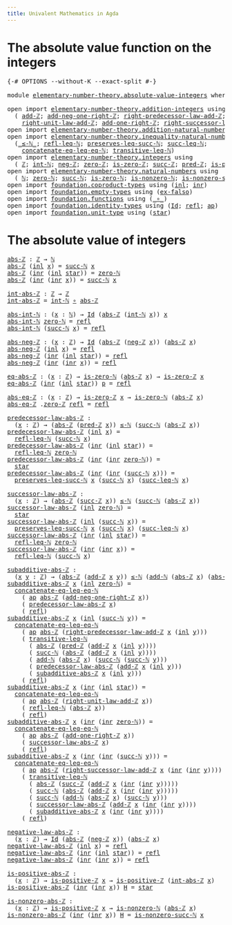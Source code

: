 ```yaml
---
title: Univalent Mathematics in Agda
---
```


# The absolute value function on the integers

<pre class="Agda"><a id="102" class="Symbol">{-#</a> <a id="106" class="Keyword">OPTIONS</a> <a id="114" class="Pragma">--without-K</a> <a id="126" class="Pragma">--exact-split</a> <a id="140" class="Symbol">#-}</a>

<a id="145" class="Keyword">module</a> <a id="152" href="elementary-number-theory.absolute-value-integers.html" class="Module">elementary-number-theory.absolute-value-integers</a> <a id="201" class="Keyword">where</a>

<a id="208" class="Keyword">open</a> <a id="213" class="Keyword">import</a> <a id="220" href="elementary-number-theory.addition-integers.html" class="Module">elementary-number-theory.addition-integers</a> <a id="263" class="Keyword">using</a>
  <a id="271" class="Symbol">(</a> <a id="273" href="elementary-number-theory.addition-integers.html#1489" class="Function">add-ℤ</a><a id="278" class="Symbol">;</a> <a id="280" href="elementary-number-theory.addition-integers.html#11344" class="Function">add-neg-one-right-ℤ</a><a id="299" class="Symbol">;</a> <a id="301" href="elementary-number-theory.addition-integers.html#2920" class="Function">right-predecessor-law-add-ℤ</a><a id="328" class="Symbol">;</a>
    <a id="334" href="elementary-number-theory.addition-integers.html#2042" class="Function">right-unit-law-add-ℤ</a><a id="354" class="Symbol">;</a> <a id="356" href="elementary-number-theory.addition-integers.html#11141" class="Function">add-one-right-ℤ</a><a id="371" class="Symbol">;</a> <a id="373" href="elementary-number-theory.addition-integers.html#4028" class="Function">right-successor-law-add-ℤ</a><a id="398" class="Symbol">)</a>
<a id="400" class="Keyword">open</a> <a id="405" class="Keyword">import</a> <a id="412" href="elementary-number-theory.addition-natural-numbers.html" class="Module">elementary-number-theory.addition-natural-numbers</a> <a id="462" class="Keyword">using</a> <a id="468" class="Symbol">(</a><a id="469" href="elementary-number-theory.addition-natural-numbers.html#988" class="Function">add-ℕ</a><a id="474" class="Symbol">)</a>
<a id="476" class="Keyword">open</a> <a id="481" class="Keyword">import</a> <a id="488" href="elementary-number-theory.inequality-natural-numbers.html" class="Module">elementary-number-theory.inequality-natural-numbers</a> <a id="540" class="Keyword">using</a>
  <a id="548" class="Symbol">(</a><a id="549" href="elementary-number-theory.inequality-natural-numbers.html#1551" class="Function Operator">_≤-ℕ_</a><a id="554" class="Symbol">;</a> <a id="556" href="elementary-number-theory.inequality-natural-numbers.html#3131" class="Function">refl-leq-ℕ</a><a id="566" class="Symbol">;</a> <a id="568" href="elementary-number-theory.inequality-natural-numbers.html#3494" class="Function">preserves-leq-succ-ℕ</a><a id="588" class="Symbol">;</a> <a id="590" href="elementary-number-theory.inequality-natural-numbers.html#2031" class="Function">succ-leq-ℕ</a><a id="600" class="Symbol">;</a>
    <a id="606" href="elementary-number-theory.inequality-natural-numbers.html#2134" class="Function">concatenate-eq-leq-eq-ℕ</a><a id="629" class="Symbol">;</a> <a id="631" href="elementary-number-theory.inequality-natural-numbers.html#3300" class="Function">transitive-leq-ℕ</a><a id="647" class="Symbol">)</a>
<a id="649" class="Keyword">open</a> <a id="654" class="Keyword">import</a> <a id="661" href="elementary-number-theory.integers.html" class="Module">elementary-number-theory.integers</a> <a id="695" class="Keyword">using</a>
  <a id="703" class="Symbol">(</a> <a id="705" href="elementary-number-theory.integers.html#1789" class="Function">ℤ</a><a id="706" class="Symbol">;</a> <a id="708" href="elementary-number-theory.integers.html#2414" class="Function">int-ℕ</a><a id="713" class="Symbol">;</a> <a id="715" href="elementary-number-theory.integers.html#3749" class="Function">neg-ℤ</a><a id="720" class="Symbol">;</a> <a id="722" href="elementary-number-theory.integers.html#2041" class="Function">zero-ℤ</a><a id="728" class="Symbol">;</a> <a id="730" href="elementary-number-theory.integers.html#2077" class="Function">is-zero-ℤ</a><a id="739" class="Symbol">;</a> <a id="741" href="elementary-number-theory.integers.html#3380" class="Function">succ-ℤ</a><a id="747" class="Symbol">;</a> <a id="749" href="elementary-number-theory.integers.html#3533" class="Function">pred-ℤ</a><a id="755" class="Symbol">;</a> <a id="757" href="elementary-number-theory.integers.html#7266" class="Function">is-positive-ℤ</a><a id="770" class="Symbol">)</a>
<a id="772" class="Keyword">open</a> <a id="777" class="Keyword">import</a> <a id="784" href="elementary-number-theory.natural-numbers.html" class="Module">elementary-number-theory.natural-numbers</a> <a id="825" class="Keyword">using</a>
  <a id="833" class="Symbol">(</a> <a id="835" href="elementary-number-theory.natural-numbers.html#1444" class="Datatype">ℕ</a><a id="836" class="Symbol">;</a> <a id="838" href="elementary-number-theory.natural-numbers.html#1465" class="InductiveConstructor">zero-ℕ</a><a id="844" class="Symbol">;</a> <a id="846" href="elementary-number-theory.natural-numbers.html#1478" class="InductiveConstructor">succ-ℕ</a><a id="852" class="Symbol">;</a> <a id="854" href="elementary-number-theory.natural-numbers.html#1742" class="Function">is-zero-ℕ</a><a id="863" class="Symbol">;</a> <a id="865" href="elementary-number-theory.natural-numbers.html#1926" class="Function">is-nonzero-ℕ</a><a id="877" class="Symbol">;</a> <a id="879" href="elementary-number-theory.natural-numbers.html#3025" class="Function">is-nonzero-succ-ℕ</a><a id="896" class="Symbol">)</a>
<a id="898" class="Keyword">open</a> <a id="903" class="Keyword">import</a> <a id="910" href="foundation.coproduct-types.html" class="Module">foundation.coproduct-types</a> <a id="937" class="Keyword">using</a> <a id="943" class="Symbol">(</a><a id="944" href="foundation.coproduct-types.html#1239" class="InductiveConstructor">inl</a><a id="947" class="Symbol">;</a> <a id="949" href="foundation.coproduct-types.html#1262" class="InductiveConstructor">inr</a><a id="952" class="Symbol">)</a>
<a id="954" class="Keyword">open</a> <a id="959" class="Keyword">import</a> <a id="966" href="foundation.empty-types.html" class="Module">foundation.empty-types</a> <a id="989" class="Keyword">using</a> <a id="995" class="Symbol">(</a><a id="996" href="foundation-core.empty-types.html#1147" class="Function">ex-falso</a><a id="1004" class="Symbol">)</a>
<a id="1006" class="Keyword">open</a> <a id="1011" class="Keyword">import</a> <a id="1018" href="foundation.functions.html" class="Module">foundation.functions</a> <a id="1039" class="Keyword">using</a> <a id="1045" class="Symbol">(</a><a id="1046" href="foundation-core.functions.html#407" class="Function Operator">_∘_</a><a id="1049" class="Symbol">)</a>
<a id="1051" class="Keyword">open</a> <a id="1056" class="Keyword">import</a> <a id="1063" href="foundation.identity-types.html" class="Module">foundation.identity-types</a> <a id="1089" class="Keyword">using</a> <a id="1095" class="Symbol">(</a><a id="1096" href="foundation-core.identity-types.html#641" class="Datatype">Id</a><a id="1098" class="Symbol">;</a> <a id="1100" href="foundation-core.identity-types.html#694" class="InductiveConstructor">refl</a><a id="1104" class="Symbol">;</a> <a id="1106" href="foundation-core.identity-types.html#2853" class="Function">ap</a><a id="1108" class="Symbol">)</a>
<a id="1110" class="Keyword">open</a> <a id="1115" class="Keyword">import</a> <a id="1122" href="foundation.unit-type.html" class="Module">foundation.unit-type</a> <a id="1143" class="Keyword">using</a> <a id="1149" class="Symbol">(</a><a id="1150" href="foundation.unit-type.html#999" class="InductiveConstructor">star</a><a id="1154" class="Symbol">)</a>
</pre>
# The absolute value of integers

<pre class="Agda"><a id="abs-ℤ"></a><a id="1199" href="elementary-number-theory.absolute-value-integers.html#1199" class="Function">abs-ℤ</a> <a id="1205" class="Symbol">:</a> <a id="1207" href="elementary-number-theory.integers.html#1789" class="Function">ℤ</a> <a id="1209" class="Symbol">→</a> <a id="1211" href="elementary-number-theory.natural-numbers.html#1444" class="Datatype">ℕ</a>
<a id="1213" href="elementary-number-theory.absolute-value-integers.html#1199" class="Function">abs-ℤ</a> <a id="1219" class="Symbol">(</a><a id="1220" href="foundation.coproduct-types.html#1239" class="InductiveConstructor">inl</a> <a id="1224" href="elementary-number-theory.absolute-value-integers.html#1224" class="Bound">x</a><a id="1225" class="Symbol">)</a> <a id="1227" class="Symbol">=</a> <a id="1229" href="elementary-number-theory.natural-numbers.html#1478" class="InductiveConstructor">succ-ℕ</a> <a id="1236" href="elementary-number-theory.absolute-value-integers.html#1224" class="Bound">x</a>
<a id="1238" href="elementary-number-theory.absolute-value-integers.html#1199" class="Function">abs-ℤ</a> <a id="1244" class="Symbol">(</a><a id="1245" href="foundation.coproduct-types.html#1262" class="InductiveConstructor">inr</a> <a id="1249" class="Symbol">(</a><a id="1250" href="foundation.coproduct-types.html#1239" class="InductiveConstructor">inl</a> <a id="1254" href="foundation.unit-type.html#999" class="InductiveConstructor">star</a><a id="1258" class="Symbol">))</a> <a id="1261" class="Symbol">=</a> <a id="1263" href="elementary-number-theory.natural-numbers.html#1465" class="InductiveConstructor">zero-ℕ</a>
<a id="1270" href="elementary-number-theory.absolute-value-integers.html#1199" class="Function">abs-ℤ</a> <a id="1276" class="Symbol">(</a><a id="1277" href="foundation.coproduct-types.html#1262" class="InductiveConstructor">inr</a> <a id="1281" class="Symbol">(</a><a id="1282" href="foundation.coproduct-types.html#1262" class="InductiveConstructor">inr</a> <a id="1286" href="elementary-number-theory.absolute-value-integers.html#1286" class="Bound">x</a><a id="1287" class="Symbol">))</a> <a id="1290" class="Symbol">=</a> <a id="1292" href="elementary-number-theory.natural-numbers.html#1478" class="InductiveConstructor">succ-ℕ</a> <a id="1299" href="elementary-number-theory.absolute-value-integers.html#1286" class="Bound">x</a>

<a id="int-abs-ℤ"></a><a id="1302" href="elementary-number-theory.absolute-value-integers.html#1302" class="Function">int-abs-ℤ</a> <a id="1312" class="Symbol">:</a> <a id="1314" href="elementary-number-theory.integers.html#1789" class="Function">ℤ</a> <a id="1316" class="Symbol">→</a> <a id="1318" href="elementary-number-theory.integers.html#1789" class="Function">ℤ</a>
<a id="1320" href="elementary-number-theory.absolute-value-integers.html#1302" class="Function">int-abs-ℤ</a> <a id="1330" class="Symbol">=</a> <a id="1332" href="elementary-number-theory.integers.html#2414" class="Function">int-ℕ</a> <a id="1338" href="foundation-core.functions.html#407" class="Function Operator">∘</a> <a id="1340" href="elementary-number-theory.absolute-value-integers.html#1199" class="Function">abs-ℤ</a>

<a id="abs-int-ℕ"></a><a id="1347" href="elementary-number-theory.absolute-value-integers.html#1347" class="Function">abs-int-ℕ</a> <a id="1357" class="Symbol">:</a> <a id="1359" class="Symbol">(</a><a id="1360" href="elementary-number-theory.absolute-value-integers.html#1360" class="Bound">x</a> <a id="1362" class="Symbol">:</a> <a id="1364" href="elementary-number-theory.natural-numbers.html#1444" class="Datatype">ℕ</a><a id="1365" class="Symbol">)</a> <a id="1367" class="Symbol">→</a> <a id="1369" href="foundation-core.identity-types.html#641" class="Datatype">Id</a> <a id="1372" class="Symbol">(</a><a id="1373" href="elementary-number-theory.absolute-value-integers.html#1199" class="Function">abs-ℤ</a> <a id="1379" class="Symbol">(</a><a id="1380" href="elementary-number-theory.integers.html#2414" class="Function">int-ℕ</a> <a id="1386" href="elementary-number-theory.absolute-value-integers.html#1360" class="Bound">x</a><a id="1387" class="Symbol">))</a> <a id="1390" href="elementary-number-theory.absolute-value-integers.html#1360" class="Bound">x</a>
<a id="1392" href="elementary-number-theory.absolute-value-integers.html#1347" class="Function">abs-int-ℕ</a> <a id="1402" href="elementary-number-theory.natural-numbers.html#1465" class="InductiveConstructor">zero-ℕ</a> <a id="1409" class="Symbol">=</a> <a id="1411" href="foundation-core.identity-types.html#694" class="InductiveConstructor">refl</a>
<a id="1416" href="elementary-number-theory.absolute-value-integers.html#1347" class="Function">abs-int-ℕ</a> <a id="1426" class="Symbol">(</a><a id="1427" href="elementary-number-theory.natural-numbers.html#1478" class="InductiveConstructor">succ-ℕ</a> <a id="1434" href="elementary-number-theory.absolute-value-integers.html#1434" class="Bound">x</a><a id="1435" class="Symbol">)</a> <a id="1437" class="Symbol">=</a> <a id="1439" href="foundation-core.identity-types.html#694" class="InductiveConstructor">refl</a>

<a id="abs-neg-ℤ"></a><a id="1445" href="elementary-number-theory.absolute-value-integers.html#1445" class="Function">abs-neg-ℤ</a> <a id="1455" class="Symbol">:</a> <a id="1457" class="Symbol">(</a><a id="1458" href="elementary-number-theory.absolute-value-integers.html#1458" class="Bound">x</a> <a id="1460" class="Symbol">:</a> <a id="1462" href="elementary-number-theory.integers.html#1789" class="Function">ℤ</a><a id="1463" class="Symbol">)</a> <a id="1465" class="Symbol">→</a> <a id="1467" href="foundation-core.identity-types.html#641" class="Datatype">Id</a> <a id="1470" class="Symbol">(</a><a id="1471" href="elementary-number-theory.absolute-value-integers.html#1199" class="Function">abs-ℤ</a> <a id="1477" class="Symbol">(</a><a id="1478" href="elementary-number-theory.integers.html#3749" class="Function">neg-ℤ</a> <a id="1484" href="elementary-number-theory.absolute-value-integers.html#1458" class="Bound">x</a><a id="1485" class="Symbol">))</a> <a id="1488" class="Symbol">(</a><a id="1489" href="elementary-number-theory.absolute-value-integers.html#1199" class="Function">abs-ℤ</a> <a id="1495" href="elementary-number-theory.absolute-value-integers.html#1458" class="Bound">x</a><a id="1496" class="Symbol">)</a>
<a id="1498" href="elementary-number-theory.absolute-value-integers.html#1445" class="Function">abs-neg-ℤ</a> <a id="1508" class="Symbol">(</a><a id="1509" href="foundation.coproduct-types.html#1239" class="InductiveConstructor">inl</a> <a id="1513" href="elementary-number-theory.absolute-value-integers.html#1513" class="Bound">x</a><a id="1514" class="Symbol">)</a> <a id="1516" class="Symbol">=</a> <a id="1518" href="foundation-core.identity-types.html#694" class="InductiveConstructor">refl</a>
<a id="1523" href="elementary-number-theory.absolute-value-integers.html#1445" class="Function">abs-neg-ℤ</a> <a id="1533" class="Symbol">(</a><a id="1534" href="foundation.coproduct-types.html#1262" class="InductiveConstructor">inr</a> <a id="1538" class="Symbol">(</a><a id="1539" href="foundation.coproduct-types.html#1239" class="InductiveConstructor">inl</a> <a id="1543" href="foundation.unit-type.html#999" class="InductiveConstructor">star</a><a id="1547" class="Symbol">))</a> <a id="1550" class="Symbol">=</a> <a id="1552" href="foundation-core.identity-types.html#694" class="InductiveConstructor">refl</a>
<a id="1557" href="elementary-number-theory.absolute-value-integers.html#1445" class="Function">abs-neg-ℤ</a> <a id="1567" class="Symbol">(</a><a id="1568" href="foundation.coproduct-types.html#1262" class="InductiveConstructor">inr</a> <a id="1572" class="Symbol">(</a><a id="1573" href="foundation.coproduct-types.html#1262" class="InductiveConstructor">inr</a> <a id="1577" href="elementary-number-theory.absolute-value-integers.html#1577" class="Bound">x</a><a id="1578" class="Symbol">))</a> <a id="1581" class="Symbol">=</a> <a id="1583" href="foundation-core.identity-types.html#694" class="InductiveConstructor">refl</a>

<a id="eq-abs-ℤ"></a><a id="1589" href="elementary-number-theory.absolute-value-integers.html#1589" class="Function">eq-abs-ℤ</a> <a id="1598" class="Symbol">:</a> <a id="1600" class="Symbol">(</a><a id="1601" href="elementary-number-theory.absolute-value-integers.html#1601" class="Bound">x</a> <a id="1603" class="Symbol">:</a> <a id="1605" href="elementary-number-theory.integers.html#1789" class="Function">ℤ</a><a id="1606" class="Symbol">)</a> <a id="1608" class="Symbol">→</a> <a id="1610" href="elementary-number-theory.natural-numbers.html#1742" class="Function">is-zero-ℕ</a> <a id="1620" class="Symbol">(</a><a id="1621" href="elementary-number-theory.absolute-value-integers.html#1199" class="Function">abs-ℤ</a> <a id="1627" href="elementary-number-theory.absolute-value-integers.html#1601" class="Bound">x</a><a id="1628" class="Symbol">)</a> <a id="1630" class="Symbol">→</a> <a id="1632" href="elementary-number-theory.integers.html#2077" class="Function">is-zero-ℤ</a> <a id="1642" href="elementary-number-theory.absolute-value-integers.html#1601" class="Bound">x</a>
<a id="1644" href="elementary-number-theory.absolute-value-integers.html#1589" class="Function">eq-abs-ℤ</a> <a id="1653" class="Symbol">(</a><a id="1654" href="foundation.coproduct-types.html#1262" class="InductiveConstructor">inr</a> <a id="1658" class="Symbol">(</a><a id="1659" href="foundation.coproduct-types.html#1239" class="InductiveConstructor">inl</a> <a id="1663" href="foundation.unit-type.html#999" class="InductiveConstructor">star</a><a id="1667" class="Symbol">))</a> <a id="1670" href="elementary-number-theory.absolute-value-integers.html#1670" class="Bound">p</a> <a id="1672" class="Symbol">=</a> <a id="1674" href="foundation-core.identity-types.html#694" class="InductiveConstructor">refl</a>

<a id="abs-eq-ℤ"></a><a id="1680" href="elementary-number-theory.absolute-value-integers.html#1680" class="Function">abs-eq-ℤ</a> <a id="1689" class="Symbol">:</a> <a id="1691" class="Symbol">(</a><a id="1692" href="elementary-number-theory.absolute-value-integers.html#1692" class="Bound">x</a> <a id="1694" class="Symbol">:</a> <a id="1696" href="elementary-number-theory.integers.html#1789" class="Function">ℤ</a><a id="1697" class="Symbol">)</a> <a id="1699" class="Symbol">→</a> <a id="1701" href="elementary-number-theory.integers.html#2077" class="Function">is-zero-ℤ</a> <a id="1711" href="elementary-number-theory.absolute-value-integers.html#1692" class="Bound">x</a> <a id="1713" class="Symbol">→</a> <a id="1715" href="elementary-number-theory.natural-numbers.html#1742" class="Function">is-zero-ℕ</a> <a id="1725" class="Symbol">(</a><a id="1726" href="elementary-number-theory.absolute-value-integers.html#1199" class="Function">abs-ℤ</a> <a id="1732" href="elementary-number-theory.absolute-value-integers.html#1692" class="Bound">x</a><a id="1733" class="Symbol">)</a>
<a id="1735" href="elementary-number-theory.absolute-value-integers.html#1680" class="Function">abs-eq-ℤ</a> <a id="1744" class="DottedPattern Symbol">.</a><a id="1745" href="elementary-number-theory.integers.html#2041" class="DottedPattern Function">zero-ℤ</a> <a id="1752" href="foundation-core.identity-types.html#694" class="InductiveConstructor">refl</a> <a id="1757" class="Symbol">=</a> <a id="1759" href="foundation-core.identity-types.html#694" class="InductiveConstructor">refl</a>

<a id="predecessor-law-abs-ℤ"></a><a id="1765" href="elementary-number-theory.absolute-value-integers.html#1765" class="Function">predecessor-law-abs-ℤ</a> <a id="1787" class="Symbol">:</a>
  <a id="1791" class="Symbol">(</a><a id="1792" href="elementary-number-theory.absolute-value-integers.html#1792" class="Bound">x</a> <a id="1794" class="Symbol">:</a> <a id="1796" href="elementary-number-theory.integers.html#1789" class="Function">ℤ</a><a id="1797" class="Symbol">)</a> <a id="1799" class="Symbol">→</a> <a id="1801" class="Symbol">(</a><a id="1802" href="elementary-number-theory.absolute-value-integers.html#1199" class="Function">abs-ℤ</a> <a id="1808" class="Symbol">(</a><a id="1809" href="elementary-number-theory.integers.html#3533" class="Function">pred-ℤ</a> <a id="1816" href="elementary-number-theory.absolute-value-integers.html#1792" class="Bound">x</a><a id="1817" class="Symbol">))</a> <a id="1820" href="elementary-number-theory.inequality-natural-numbers.html#1551" class="Function Operator">≤-ℕ</a> <a id="1824" class="Symbol">(</a><a id="1825" href="elementary-number-theory.natural-numbers.html#1478" class="InductiveConstructor">succ-ℕ</a> <a id="1832" class="Symbol">(</a><a id="1833" href="elementary-number-theory.absolute-value-integers.html#1199" class="Function">abs-ℤ</a> <a id="1839" href="elementary-number-theory.absolute-value-integers.html#1792" class="Bound">x</a><a id="1840" class="Symbol">))</a>
<a id="1843" href="elementary-number-theory.absolute-value-integers.html#1765" class="Function">predecessor-law-abs-ℤ</a> <a id="1865" class="Symbol">(</a><a id="1866" href="foundation.coproduct-types.html#1239" class="InductiveConstructor">inl</a> <a id="1870" href="elementary-number-theory.absolute-value-integers.html#1870" class="Bound">x</a><a id="1871" class="Symbol">)</a> <a id="1873" class="Symbol">=</a>
  <a id="1877" href="elementary-number-theory.inequality-natural-numbers.html#3131" class="Function">refl-leq-ℕ</a> <a id="1888" class="Symbol">(</a><a id="1889" href="elementary-number-theory.natural-numbers.html#1478" class="InductiveConstructor">succ-ℕ</a> <a id="1896" href="elementary-number-theory.absolute-value-integers.html#1870" class="Bound">x</a><a id="1897" class="Symbol">)</a>
<a id="1899" href="elementary-number-theory.absolute-value-integers.html#1765" class="Function">predecessor-law-abs-ℤ</a> <a id="1921" class="Symbol">(</a><a id="1922" href="foundation.coproduct-types.html#1262" class="InductiveConstructor">inr</a> <a id="1926" class="Symbol">(</a><a id="1927" href="foundation.coproduct-types.html#1239" class="InductiveConstructor">inl</a> <a id="1931" href="foundation.unit-type.html#999" class="InductiveConstructor">star</a><a id="1935" class="Symbol">))</a> <a id="1938" class="Symbol">=</a>
  <a id="1942" href="elementary-number-theory.inequality-natural-numbers.html#3131" class="Function">refl-leq-ℕ</a> <a id="1953" href="elementary-number-theory.natural-numbers.html#1465" class="InductiveConstructor">zero-ℕ</a>
<a id="1960" href="elementary-number-theory.absolute-value-integers.html#1765" class="Function">predecessor-law-abs-ℤ</a> <a id="1982" class="Symbol">(</a><a id="1983" href="foundation.coproduct-types.html#1262" class="InductiveConstructor">inr</a> <a id="1987" class="Symbol">(</a><a id="1988" href="foundation.coproduct-types.html#1262" class="InductiveConstructor">inr</a> <a id="1992" href="elementary-number-theory.natural-numbers.html#1465" class="InductiveConstructor">zero-ℕ</a><a id="1998" class="Symbol">))</a> <a id="2001" class="Symbol">=</a>
  <a id="2005" href="foundation.unit-type.html#999" class="InductiveConstructor">star</a>
<a id="2010" href="elementary-number-theory.absolute-value-integers.html#1765" class="Function">predecessor-law-abs-ℤ</a> <a id="2032" class="Symbol">(</a><a id="2033" href="foundation.coproduct-types.html#1262" class="InductiveConstructor">inr</a> <a id="2037" class="Symbol">(</a><a id="2038" href="foundation.coproduct-types.html#1262" class="InductiveConstructor">inr</a> <a id="2042" class="Symbol">(</a><a id="2043" href="elementary-number-theory.natural-numbers.html#1478" class="InductiveConstructor">succ-ℕ</a> <a id="2050" href="elementary-number-theory.absolute-value-integers.html#2050" class="Bound">x</a><a id="2051" class="Symbol">)))</a> <a id="2055" class="Symbol">=</a>
  <a id="2059" href="elementary-number-theory.inequality-natural-numbers.html#3494" class="Function">preserves-leq-succ-ℕ</a> <a id="2080" href="elementary-number-theory.absolute-value-integers.html#2050" class="Bound">x</a> <a id="2082" class="Symbol">(</a><a id="2083" href="elementary-number-theory.natural-numbers.html#1478" class="InductiveConstructor">succ-ℕ</a> <a id="2090" href="elementary-number-theory.absolute-value-integers.html#2050" class="Bound">x</a><a id="2091" class="Symbol">)</a> <a id="2093" class="Symbol">(</a><a id="2094" href="elementary-number-theory.inequality-natural-numbers.html#2031" class="Function">succ-leq-ℕ</a> <a id="2105" href="elementary-number-theory.absolute-value-integers.html#2050" class="Bound">x</a><a id="2106" class="Symbol">)</a>

<a id="successor-law-abs-ℤ"></a><a id="2109" href="elementary-number-theory.absolute-value-integers.html#2109" class="Function">successor-law-abs-ℤ</a> <a id="2129" class="Symbol">:</a>
  <a id="2133" class="Symbol">(</a><a id="2134" href="elementary-number-theory.absolute-value-integers.html#2134" class="Bound">x</a> <a id="2136" class="Symbol">:</a> <a id="2138" href="elementary-number-theory.integers.html#1789" class="Function">ℤ</a><a id="2139" class="Symbol">)</a> <a id="2141" class="Symbol">→</a> <a id="2143" class="Symbol">(</a><a id="2144" href="elementary-number-theory.absolute-value-integers.html#1199" class="Function">abs-ℤ</a> <a id="2150" class="Symbol">(</a><a id="2151" href="elementary-number-theory.integers.html#3380" class="Function">succ-ℤ</a> <a id="2158" href="elementary-number-theory.absolute-value-integers.html#2134" class="Bound">x</a><a id="2159" class="Symbol">))</a> <a id="2162" href="elementary-number-theory.inequality-natural-numbers.html#1551" class="Function Operator">≤-ℕ</a> <a id="2166" class="Symbol">(</a><a id="2167" href="elementary-number-theory.natural-numbers.html#1478" class="InductiveConstructor">succ-ℕ</a> <a id="2174" class="Symbol">(</a><a id="2175" href="elementary-number-theory.absolute-value-integers.html#1199" class="Function">abs-ℤ</a> <a id="2181" href="elementary-number-theory.absolute-value-integers.html#2134" class="Bound">x</a><a id="2182" class="Symbol">))</a>
<a id="2185" href="elementary-number-theory.absolute-value-integers.html#2109" class="Function">successor-law-abs-ℤ</a> <a id="2205" class="Symbol">(</a><a id="2206" href="foundation.coproduct-types.html#1239" class="InductiveConstructor">inl</a> <a id="2210" href="elementary-number-theory.natural-numbers.html#1465" class="InductiveConstructor">zero-ℕ</a><a id="2216" class="Symbol">)</a> <a id="2218" class="Symbol">=</a>
  <a id="2222" href="foundation.unit-type.html#999" class="InductiveConstructor">star</a>
<a id="2227" href="elementary-number-theory.absolute-value-integers.html#2109" class="Function">successor-law-abs-ℤ</a> <a id="2247" class="Symbol">(</a><a id="2248" href="foundation.coproduct-types.html#1239" class="InductiveConstructor">inl</a> <a id="2252" class="Symbol">(</a><a id="2253" href="elementary-number-theory.natural-numbers.html#1478" class="InductiveConstructor">succ-ℕ</a> <a id="2260" href="elementary-number-theory.absolute-value-integers.html#2260" class="Bound">x</a><a id="2261" class="Symbol">))</a> <a id="2264" class="Symbol">=</a>
  <a id="2268" href="elementary-number-theory.inequality-natural-numbers.html#3494" class="Function">preserves-leq-succ-ℕ</a> <a id="2289" href="elementary-number-theory.absolute-value-integers.html#2260" class="Bound">x</a> <a id="2291" class="Symbol">(</a><a id="2292" href="elementary-number-theory.natural-numbers.html#1478" class="InductiveConstructor">succ-ℕ</a> <a id="2299" href="elementary-number-theory.absolute-value-integers.html#2260" class="Bound">x</a><a id="2300" class="Symbol">)</a> <a id="2302" class="Symbol">(</a><a id="2303" href="elementary-number-theory.inequality-natural-numbers.html#2031" class="Function">succ-leq-ℕ</a> <a id="2314" href="elementary-number-theory.absolute-value-integers.html#2260" class="Bound">x</a><a id="2315" class="Symbol">)</a>
<a id="2317" href="elementary-number-theory.absolute-value-integers.html#2109" class="Function">successor-law-abs-ℤ</a> <a id="2337" class="Symbol">(</a><a id="2338" href="foundation.coproduct-types.html#1262" class="InductiveConstructor">inr</a> <a id="2342" class="Symbol">(</a><a id="2343" href="foundation.coproduct-types.html#1239" class="InductiveConstructor">inl</a> <a id="2347" href="foundation.unit-type.html#999" class="InductiveConstructor">star</a><a id="2351" class="Symbol">))</a> <a id="2354" class="Symbol">=</a>
  <a id="2358" href="elementary-number-theory.inequality-natural-numbers.html#3131" class="Function">refl-leq-ℕ</a> <a id="2369" href="elementary-number-theory.natural-numbers.html#1465" class="InductiveConstructor">zero-ℕ</a>
<a id="2376" href="elementary-number-theory.absolute-value-integers.html#2109" class="Function">successor-law-abs-ℤ</a> <a id="2396" class="Symbol">(</a><a id="2397" href="foundation.coproduct-types.html#1262" class="InductiveConstructor">inr</a> <a id="2401" class="Symbol">(</a><a id="2402" href="foundation.coproduct-types.html#1262" class="InductiveConstructor">inr</a> <a id="2406" href="elementary-number-theory.absolute-value-integers.html#2406" class="Bound">x</a><a id="2407" class="Symbol">))</a> <a id="2410" class="Symbol">=</a>
  <a id="2414" href="elementary-number-theory.inequality-natural-numbers.html#3131" class="Function">refl-leq-ℕ</a> <a id="2425" class="Symbol">(</a><a id="2426" href="elementary-number-theory.natural-numbers.html#1478" class="InductiveConstructor">succ-ℕ</a> <a id="2433" href="elementary-number-theory.absolute-value-integers.html#2406" class="Bound">x</a><a id="2434" class="Symbol">)</a>

<a id="subadditive-abs-ℤ"></a><a id="2437" href="elementary-number-theory.absolute-value-integers.html#2437" class="Function">subadditive-abs-ℤ</a> <a id="2455" class="Symbol">:</a>
  <a id="2459" class="Symbol">(</a><a id="2460" href="elementary-number-theory.absolute-value-integers.html#2460" class="Bound">x</a> <a id="2462" href="elementary-number-theory.absolute-value-integers.html#2462" class="Bound">y</a> <a id="2464" class="Symbol">:</a> <a id="2466" href="elementary-number-theory.integers.html#1789" class="Function">ℤ</a><a id="2467" class="Symbol">)</a> <a id="2469" class="Symbol">→</a> <a id="2471" class="Symbol">(</a><a id="2472" href="elementary-number-theory.absolute-value-integers.html#1199" class="Function">abs-ℤ</a> <a id="2478" class="Symbol">(</a><a id="2479" href="elementary-number-theory.addition-integers.html#1489" class="Function">add-ℤ</a> <a id="2485" href="elementary-number-theory.absolute-value-integers.html#2460" class="Bound">x</a> <a id="2487" href="elementary-number-theory.absolute-value-integers.html#2462" class="Bound">y</a><a id="2488" class="Symbol">))</a> <a id="2491" href="elementary-number-theory.inequality-natural-numbers.html#1551" class="Function Operator">≤-ℕ</a> <a id="2495" class="Symbol">(</a><a id="2496" href="elementary-number-theory.addition-natural-numbers.html#988" class="Function">add-ℕ</a> <a id="2502" class="Symbol">(</a><a id="2503" href="elementary-number-theory.absolute-value-integers.html#1199" class="Function">abs-ℤ</a> <a id="2509" href="elementary-number-theory.absolute-value-integers.html#2460" class="Bound">x</a><a id="2510" class="Symbol">)</a> <a id="2512" class="Symbol">(</a><a id="2513" href="elementary-number-theory.absolute-value-integers.html#1199" class="Function">abs-ℤ</a> <a id="2519" href="elementary-number-theory.absolute-value-integers.html#2462" class="Bound">y</a><a id="2520" class="Symbol">))</a>
<a id="2523" href="elementary-number-theory.absolute-value-integers.html#2437" class="Function">subadditive-abs-ℤ</a> <a id="2541" href="elementary-number-theory.absolute-value-integers.html#2541" class="Bound">x</a> <a id="2543" class="Symbol">(</a><a id="2544" href="foundation.coproduct-types.html#1239" class="InductiveConstructor">inl</a> <a id="2548" href="elementary-number-theory.natural-numbers.html#1465" class="InductiveConstructor">zero-ℕ</a><a id="2554" class="Symbol">)</a> <a id="2556" class="Symbol">=</a>
  <a id="2560" href="elementary-number-theory.inequality-natural-numbers.html#2134" class="Function">concatenate-eq-leq-eq-ℕ</a>
    <a id="2588" class="Symbol">(</a> <a id="2590" href="foundation-core.identity-types.html#2853" class="Function">ap</a> <a id="2593" href="elementary-number-theory.absolute-value-integers.html#1199" class="Function">abs-ℤ</a> <a id="2599" class="Symbol">(</a><a id="2600" href="elementary-number-theory.addition-integers.html#11344" class="Function">add-neg-one-right-ℤ</a> <a id="2620" href="elementary-number-theory.absolute-value-integers.html#2541" class="Bound">x</a><a id="2621" class="Symbol">))</a>
    <a id="2628" class="Symbol">(</a> <a id="2630" href="elementary-number-theory.absolute-value-integers.html#1765" class="Function">predecessor-law-abs-ℤ</a> <a id="2652" href="elementary-number-theory.absolute-value-integers.html#2541" class="Bound">x</a><a id="2653" class="Symbol">)</a>
    <a id="2659" class="Symbol">(</a> <a id="2661" href="foundation-core.identity-types.html#694" class="InductiveConstructor">refl</a><a id="2665" class="Symbol">)</a>
<a id="2667" href="elementary-number-theory.absolute-value-integers.html#2437" class="Function">subadditive-abs-ℤ</a> <a id="2685" href="elementary-number-theory.absolute-value-integers.html#2685" class="Bound">x</a> <a id="2687" class="Symbol">(</a><a id="2688" href="foundation.coproduct-types.html#1239" class="InductiveConstructor">inl</a> <a id="2692" class="Symbol">(</a><a id="2693" href="elementary-number-theory.natural-numbers.html#1478" class="InductiveConstructor">succ-ℕ</a> <a id="2700" href="elementary-number-theory.absolute-value-integers.html#2700" class="Bound">y</a><a id="2701" class="Symbol">))</a> <a id="2704" class="Symbol">=</a>
  <a id="2708" href="elementary-number-theory.inequality-natural-numbers.html#2134" class="Function">concatenate-eq-leq-eq-ℕ</a>
    <a id="2736" class="Symbol">(</a> <a id="2738" href="foundation-core.identity-types.html#2853" class="Function">ap</a> <a id="2741" href="elementary-number-theory.absolute-value-integers.html#1199" class="Function">abs-ℤ</a> <a id="2747" class="Symbol">(</a><a id="2748" href="elementary-number-theory.addition-integers.html#2920" class="Function">right-predecessor-law-add-ℤ</a> <a id="2776" href="elementary-number-theory.absolute-value-integers.html#2685" class="Bound">x</a> <a id="2778" class="Symbol">(</a><a id="2779" href="foundation.coproduct-types.html#1239" class="InductiveConstructor">inl</a> <a id="2783" href="elementary-number-theory.absolute-value-integers.html#2700" class="Bound">y</a><a id="2784" class="Symbol">)))</a>
    <a id="2792" class="Symbol">(</a> <a id="2794" href="elementary-number-theory.inequality-natural-numbers.html#3300" class="Function">transitive-leq-ℕ</a>
      <a id="2817" class="Symbol">(</a> <a id="2819" href="elementary-number-theory.absolute-value-integers.html#1199" class="Function">abs-ℤ</a> <a id="2825" class="Symbol">(</a><a id="2826" href="elementary-number-theory.integers.html#3533" class="Function">pred-ℤ</a> <a id="2833" class="Symbol">(</a><a id="2834" href="elementary-number-theory.addition-integers.html#1489" class="Function">add-ℤ</a> <a id="2840" href="elementary-number-theory.absolute-value-integers.html#2685" class="Bound">x</a> <a id="2842" class="Symbol">(</a><a id="2843" href="foundation.coproduct-types.html#1239" class="InductiveConstructor">inl</a> <a id="2847" href="elementary-number-theory.absolute-value-integers.html#2700" class="Bound">y</a><a id="2848" class="Symbol">))))</a>
      <a id="2859" class="Symbol">(</a> <a id="2861" href="elementary-number-theory.natural-numbers.html#1478" class="InductiveConstructor">succ-ℕ</a> <a id="2868" class="Symbol">(</a><a id="2869" href="elementary-number-theory.absolute-value-integers.html#1199" class="Function">abs-ℤ</a> <a id="2875" class="Symbol">(</a><a id="2876" href="elementary-number-theory.addition-integers.html#1489" class="Function">add-ℤ</a> <a id="2882" href="elementary-number-theory.absolute-value-integers.html#2685" class="Bound">x</a> <a id="2884" class="Symbol">(</a><a id="2885" href="foundation.coproduct-types.html#1239" class="InductiveConstructor">inl</a> <a id="2889" href="elementary-number-theory.absolute-value-integers.html#2700" class="Bound">y</a><a id="2890" class="Symbol">))))</a>
      <a id="2901" class="Symbol">(</a> <a id="2903" href="elementary-number-theory.addition-natural-numbers.html#988" class="Function">add-ℕ</a> <a id="2909" class="Symbol">(</a><a id="2910" href="elementary-number-theory.absolute-value-integers.html#1199" class="Function">abs-ℤ</a> <a id="2916" href="elementary-number-theory.absolute-value-integers.html#2685" class="Bound">x</a><a id="2917" class="Symbol">)</a> <a id="2919" class="Symbol">(</a><a id="2920" href="elementary-number-theory.natural-numbers.html#1478" class="InductiveConstructor">succ-ℕ</a> <a id="2927" class="Symbol">(</a><a id="2928" href="elementary-number-theory.natural-numbers.html#1478" class="InductiveConstructor">succ-ℕ</a> <a id="2935" href="elementary-number-theory.absolute-value-integers.html#2700" class="Bound">y</a><a id="2936" class="Symbol">)))</a>
      <a id="2946" class="Symbol">(</a> <a id="2948" href="elementary-number-theory.absolute-value-integers.html#1765" class="Function">predecessor-law-abs-ℤ</a> <a id="2970" class="Symbol">(</a><a id="2971" href="elementary-number-theory.addition-integers.html#1489" class="Function">add-ℤ</a> <a id="2977" href="elementary-number-theory.absolute-value-integers.html#2685" class="Bound">x</a> <a id="2979" class="Symbol">(</a><a id="2980" href="foundation.coproduct-types.html#1239" class="InductiveConstructor">inl</a> <a id="2984" href="elementary-number-theory.absolute-value-integers.html#2700" class="Bound">y</a><a id="2985" class="Symbol">)))</a>
      <a id="2995" class="Symbol">(</a> <a id="2997" href="elementary-number-theory.absolute-value-integers.html#2437" class="Function">subadditive-abs-ℤ</a> <a id="3015" href="elementary-number-theory.absolute-value-integers.html#2685" class="Bound">x</a> <a id="3017" class="Symbol">(</a><a id="3018" href="foundation.coproduct-types.html#1239" class="InductiveConstructor">inl</a> <a id="3022" href="elementary-number-theory.absolute-value-integers.html#2700" class="Bound">y</a><a id="3023" class="Symbol">)))</a>
    <a id="3031" class="Symbol">(</a> <a id="3033" href="foundation-core.identity-types.html#694" class="InductiveConstructor">refl</a><a id="3037" class="Symbol">)</a>
<a id="3039" href="elementary-number-theory.absolute-value-integers.html#2437" class="Function">subadditive-abs-ℤ</a> <a id="3057" href="elementary-number-theory.absolute-value-integers.html#3057" class="Bound">x</a> <a id="3059" class="Symbol">(</a><a id="3060" href="foundation.coproduct-types.html#1262" class="InductiveConstructor">inr</a> <a id="3064" class="Symbol">(</a><a id="3065" href="foundation.coproduct-types.html#1239" class="InductiveConstructor">inl</a> <a id="3069" href="foundation.unit-type.html#999" class="InductiveConstructor">star</a><a id="3073" class="Symbol">))</a> <a id="3076" class="Symbol">=</a>
  <a id="3080" href="elementary-number-theory.inequality-natural-numbers.html#2134" class="Function">concatenate-eq-leq-eq-ℕ</a>
    <a id="3108" class="Symbol">(</a> <a id="3110" href="foundation-core.identity-types.html#2853" class="Function">ap</a> <a id="3113" href="elementary-number-theory.absolute-value-integers.html#1199" class="Function">abs-ℤ</a> <a id="3119" class="Symbol">(</a><a id="3120" href="elementary-number-theory.addition-integers.html#2042" class="Function">right-unit-law-add-ℤ</a> <a id="3141" href="elementary-number-theory.absolute-value-integers.html#3057" class="Bound">x</a><a id="3142" class="Symbol">))</a>
    <a id="3149" class="Symbol">(</a> <a id="3151" href="elementary-number-theory.inequality-natural-numbers.html#3131" class="Function">refl-leq-ℕ</a> <a id="3162" class="Symbol">(</a><a id="3163" href="elementary-number-theory.absolute-value-integers.html#1199" class="Function">abs-ℤ</a> <a id="3169" href="elementary-number-theory.absolute-value-integers.html#3057" class="Bound">x</a><a id="3170" class="Symbol">))</a>
    <a id="3177" class="Symbol">(</a> <a id="3179" href="foundation-core.identity-types.html#694" class="InductiveConstructor">refl</a><a id="3183" class="Symbol">)</a>
<a id="3185" href="elementary-number-theory.absolute-value-integers.html#2437" class="Function">subadditive-abs-ℤ</a> <a id="3203" href="elementary-number-theory.absolute-value-integers.html#3203" class="Bound">x</a> <a id="3205" class="Symbol">(</a><a id="3206" href="foundation.coproduct-types.html#1262" class="InductiveConstructor">inr</a> <a id="3210" class="Symbol">(</a><a id="3211" href="foundation.coproduct-types.html#1262" class="InductiveConstructor">inr</a> <a id="3215" href="elementary-number-theory.natural-numbers.html#1465" class="InductiveConstructor">zero-ℕ</a><a id="3221" class="Symbol">))</a> <a id="3224" class="Symbol">=</a>
  <a id="3228" href="elementary-number-theory.inequality-natural-numbers.html#2134" class="Function">concatenate-eq-leq-eq-ℕ</a>
    <a id="3256" class="Symbol">(</a> <a id="3258" href="foundation-core.identity-types.html#2853" class="Function">ap</a> <a id="3261" href="elementary-number-theory.absolute-value-integers.html#1199" class="Function">abs-ℤ</a> <a id="3267" class="Symbol">(</a><a id="3268" href="elementary-number-theory.addition-integers.html#11141" class="Function">add-one-right-ℤ</a> <a id="3284" href="elementary-number-theory.absolute-value-integers.html#3203" class="Bound">x</a><a id="3285" class="Symbol">))</a>
    <a id="3292" class="Symbol">(</a> <a id="3294" href="elementary-number-theory.absolute-value-integers.html#2109" class="Function">successor-law-abs-ℤ</a> <a id="3314" href="elementary-number-theory.absolute-value-integers.html#3203" class="Bound">x</a><a id="3315" class="Symbol">)</a>
    <a id="3321" class="Symbol">(</a> <a id="3323" href="foundation-core.identity-types.html#694" class="InductiveConstructor">refl</a><a id="3327" class="Symbol">)</a>
<a id="3329" href="elementary-number-theory.absolute-value-integers.html#2437" class="Function">subadditive-abs-ℤ</a> <a id="3347" href="elementary-number-theory.absolute-value-integers.html#3347" class="Bound">x</a> <a id="3349" class="Symbol">(</a><a id="3350" href="foundation.coproduct-types.html#1262" class="InductiveConstructor">inr</a> <a id="3354" class="Symbol">(</a><a id="3355" href="foundation.coproduct-types.html#1262" class="InductiveConstructor">inr</a> <a id="3359" class="Symbol">(</a><a id="3360" href="elementary-number-theory.natural-numbers.html#1478" class="InductiveConstructor">succ-ℕ</a> <a id="3367" href="elementary-number-theory.absolute-value-integers.html#3367" class="Bound">y</a><a id="3368" class="Symbol">)))</a> <a id="3372" class="Symbol">=</a>
  <a id="3376" href="elementary-number-theory.inequality-natural-numbers.html#2134" class="Function">concatenate-eq-leq-eq-ℕ</a>
    <a id="3404" class="Symbol">(</a> <a id="3406" href="foundation-core.identity-types.html#2853" class="Function">ap</a> <a id="3409" href="elementary-number-theory.absolute-value-integers.html#1199" class="Function">abs-ℤ</a> <a id="3415" class="Symbol">(</a><a id="3416" href="elementary-number-theory.addition-integers.html#4028" class="Function">right-successor-law-add-ℤ</a> <a id="3442" href="elementary-number-theory.absolute-value-integers.html#3347" class="Bound">x</a> <a id="3444" class="Symbol">(</a><a id="3445" href="foundation.coproduct-types.html#1262" class="InductiveConstructor">inr</a> <a id="3449" class="Symbol">(</a><a id="3450" href="foundation.coproduct-types.html#1262" class="InductiveConstructor">inr</a> <a id="3454" href="elementary-number-theory.absolute-value-integers.html#3367" class="Bound">y</a><a id="3455" class="Symbol">))))</a>
    <a id="3464" class="Symbol">(</a> <a id="3466" href="elementary-number-theory.inequality-natural-numbers.html#3300" class="Function">transitive-leq-ℕ</a>
      <a id="3489" class="Symbol">(</a> <a id="3491" href="elementary-number-theory.absolute-value-integers.html#1199" class="Function">abs-ℤ</a> <a id="3497" class="Symbol">(</a><a id="3498" href="elementary-number-theory.integers.html#3380" class="Function">succ-ℤ</a> <a id="3505" class="Symbol">(</a><a id="3506" href="elementary-number-theory.addition-integers.html#1489" class="Function">add-ℤ</a> <a id="3512" href="elementary-number-theory.absolute-value-integers.html#3347" class="Bound">x</a> <a id="3514" class="Symbol">(</a><a id="3515" href="foundation.coproduct-types.html#1262" class="InductiveConstructor">inr</a> <a id="3519" class="Symbol">(</a><a id="3520" href="foundation.coproduct-types.html#1262" class="InductiveConstructor">inr</a> <a id="3524" href="elementary-number-theory.absolute-value-integers.html#3367" class="Bound">y</a><a id="3525" class="Symbol">)))))</a>
      <a id="3537" class="Symbol">(</a> <a id="3539" href="elementary-number-theory.natural-numbers.html#1478" class="InductiveConstructor">succ-ℕ</a> <a id="3546" class="Symbol">(</a><a id="3547" href="elementary-number-theory.absolute-value-integers.html#1199" class="Function">abs-ℤ</a> <a id="3553" class="Symbol">(</a><a id="3554" href="elementary-number-theory.addition-integers.html#1489" class="Function">add-ℤ</a> <a id="3560" href="elementary-number-theory.absolute-value-integers.html#3347" class="Bound">x</a> <a id="3562" class="Symbol">(</a><a id="3563" href="foundation.coproduct-types.html#1262" class="InductiveConstructor">inr</a> <a id="3567" class="Symbol">(</a><a id="3568" href="foundation.coproduct-types.html#1262" class="InductiveConstructor">inr</a> <a id="3572" href="elementary-number-theory.absolute-value-integers.html#3367" class="Bound">y</a><a id="3573" class="Symbol">)))))</a>
      <a id="3585" class="Symbol">(</a> <a id="3587" href="elementary-number-theory.natural-numbers.html#1478" class="InductiveConstructor">succ-ℕ</a> <a id="3594" class="Symbol">(</a><a id="3595" href="elementary-number-theory.addition-natural-numbers.html#988" class="Function">add-ℕ</a> <a id="3601" class="Symbol">(</a><a id="3602" href="elementary-number-theory.absolute-value-integers.html#1199" class="Function">abs-ℤ</a> <a id="3608" href="elementary-number-theory.absolute-value-integers.html#3347" class="Bound">x</a><a id="3609" class="Symbol">)</a> <a id="3611" class="Symbol">(</a><a id="3612" href="elementary-number-theory.natural-numbers.html#1478" class="InductiveConstructor">succ-ℕ</a> <a id="3619" href="elementary-number-theory.absolute-value-integers.html#3367" class="Bound">y</a><a id="3620" class="Symbol">)))</a>
      <a id="3630" class="Symbol">(</a> <a id="3632" href="elementary-number-theory.absolute-value-integers.html#2109" class="Function">successor-law-abs-ℤ</a> <a id="3652" class="Symbol">(</a><a id="3653" href="elementary-number-theory.addition-integers.html#1489" class="Function">add-ℤ</a> <a id="3659" href="elementary-number-theory.absolute-value-integers.html#3347" class="Bound">x</a> <a id="3661" class="Symbol">(</a><a id="3662" href="foundation.coproduct-types.html#1262" class="InductiveConstructor">inr</a> <a id="3666" class="Symbol">(</a><a id="3667" href="foundation.coproduct-types.html#1262" class="InductiveConstructor">inr</a> <a id="3671" href="elementary-number-theory.absolute-value-integers.html#3367" class="Bound">y</a><a id="3672" class="Symbol">))))</a>
      <a id="3683" class="Symbol">(</a> <a id="3685" href="elementary-number-theory.absolute-value-integers.html#2437" class="Function">subadditive-abs-ℤ</a> <a id="3703" href="elementary-number-theory.absolute-value-integers.html#3347" class="Bound">x</a> <a id="3705" class="Symbol">(</a><a id="3706" href="foundation.coproduct-types.html#1262" class="InductiveConstructor">inr</a> <a id="3710" class="Symbol">(</a><a id="3711" href="foundation.coproduct-types.html#1262" class="InductiveConstructor">inr</a> <a id="3715" href="elementary-number-theory.absolute-value-integers.html#3367" class="Bound">y</a><a id="3716" class="Symbol">))))</a>
    <a id="3725" class="Symbol">(</a> <a id="3727" href="foundation-core.identity-types.html#694" class="InductiveConstructor">refl</a><a id="3731" class="Symbol">)</a>

<a id="negative-law-abs-ℤ"></a><a id="3734" href="elementary-number-theory.absolute-value-integers.html#3734" class="Function">negative-law-abs-ℤ</a> <a id="3753" class="Symbol">:</a>
  <a id="3757" class="Symbol">(</a><a id="3758" href="elementary-number-theory.absolute-value-integers.html#3758" class="Bound">x</a> <a id="3760" class="Symbol">:</a> <a id="3762" href="elementary-number-theory.integers.html#1789" class="Function">ℤ</a><a id="3763" class="Symbol">)</a> <a id="3765" class="Symbol">→</a> <a id="3767" href="foundation-core.identity-types.html#641" class="Datatype">Id</a> <a id="3770" class="Symbol">(</a><a id="3771" href="elementary-number-theory.absolute-value-integers.html#1199" class="Function">abs-ℤ</a> <a id="3777" class="Symbol">(</a><a id="3778" href="elementary-number-theory.integers.html#3749" class="Function">neg-ℤ</a> <a id="3784" href="elementary-number-theory.absolute-value-integers.html#3758" class="Bound">x</a><a id="3785" class="Symbol">))</a> <a id="3788" class="Symbol">(</a><a id="3789" href="elementary-number-theory.absolute-value-integers.html#1199" class="Function">abs-ℤ</a> <a id="3795" href="elementary-number-theory.absolute-value-integers.html#3758" class="Bound">x</a><a id="3796" class="Symbol">)</a>
<a id="3798" href="elementary-number-theory.absolute-value-integers.html#3734" class="Function">negative-law-abs-ℤ</a> <a id="3817" class="Symbol">(</a><a id="3818" href="foundation.coproduct-types.html#1239" class="InductiveConstructor">inl</a> <a id="3822" href="elementary-number-theory.absolute-value-integers.html#3822" class="Bound">x</a><a id="3823" class="Symbol">)</a> <a id="3825" class="Symbol">=</a> <a id="3827" href="foundation-core.identity-types.html#694" class="InductiveConstructor">refl</a>
<a id="3832" href="elementary-number-theory.absolute-value-integers.html#3734" class="Function">negative-law-abs-ℤ</a> <a id="3851" class="Symbol">(</a><a id="3852" href="foundation.coproduct-types.html#1262" class="InductiveConstructor">inr</a> <a id="3856" class="Symbol">(</a><a id="3857" href="foundation.coproduct-types.html#1239" class="InductiveConstructor">inl</a> <a id="3861" href="foundation.unit-type.html#999" class="InductiveConstructor">star</a><a id="3865" class="Symbol">))</a> <a id="3868" class="Symbol">=</a> <a id="3870" href="foundation-core.identity-types.html#694" class="InductiveConstructor">refl</a>
<a id="3875" href="elementary-number-theory.absolute-value-integers.html#3734" class="Function">negative-law-abs-ℤ</a> <a id="3894" class="Symbol">(</a><a id="3895" href="foundation.coproduct-types.html#1262" class="InductiveConstructor">inr</a> <a id="3899" class="Symbol">(</a><a id="3900" href="foundation.coproduct-types.html#1262" class="InductiveConstructor">inr</a> <a id="3904" href="elementary-number-theory.absolute-value-integers.html#3904" class="Bound">x</a><a id="3905" class="Symbol">))</a> <a id="3908" class="Symbol">=</a> <a id="3910" href="foundation-core.identity-types.html#694" class="InductiveConstructor">refl</a>

<a id="is-positive-abs-ℤ"></a><a id="3916" href="elementary-number-theory.absolute-value-integers.html#3916" class="Function">is-positive-abs-ℤ</a> <a id="3934" class="Symbol">:</a>
  <a id="3938" class="Symbol">(</a><a id="3939" href="elementary-number-theory.absolute-value-integers.html#3939" class="Bound">x</a> <a id="3941" class="Symbol">:</a> <a id="3943" href="elementary-number-theory.integers.html#1789" class="Function">ℤ</a><a id="3944" class="Symbol">)</a> <a id="3946" class="Symbol">→</a> <a id="3948" href="elementary-number-theory.integers.html#7266" class="Function">is-positive-ℤ</a> <a id="3962" href="elementary-number-theory.absolute-value-integers.html#3939" class="Bound">x</a> <a id="3964" class="Symbol">→</a> <a id="3966" href="elementary-number-theory.integers.html#7266" class="Function">is-positive-ℤ</a> <a id="3980" class="Symbol">(</a><a id="3981" href="elementary-number-theory.absolute-value-integers.html#1302" class="Function">int-abs-ℤ</a> <a id="3991" href="elementary-number-theory.absolute-value-integers.html#3939" class="Bound">x</a><a id="3992" class="Symbol">)</a>
<a id="3994" href="elementary-number-theory.absolute-value-integers.html#3916" class="Function">is-positive-abs-ℤ</a> <a id="4012" class="Symbol">(</a><a id="4013" href="foundation.coproduct-types.html#1262" class="InductiveConstructor">inr</a> <a id="4017" class="Symbol">(</a><a id="4018" href="foundation.coproduct-types.html#1262" class="InductiveConstructor">inr</a> <a id="4022" href="elementary-number-theory.absolute-value-integers.html#4022" class="Bound">x</a><a id="4023" class="Symbol">))</a> <a id="4026" href="elementary-number-theory.absolute-value-integers.html#4026" class="Bound">H</a> <a id="4028" class="Symbol">=</a> <a id="4030" href="foundation.unit-type.html#999" class="InductiveConstructor">star</a>

<a id="is-nonzero-abs-ℤ"></a><a id="4036" href="elementary-number-theory.absolute-value-integers.html#4036" class="Function">is-nonzero-abs-ℤ</a> <a id="4053" class="Symbol">:</a>
  <a id="4057" class="Symbol">(</a><a id="4058" href="elementary-number-theory.absolute-value-integers.html#4058" class="Bound">x</a> <a id="4060" class="Symbol">:</a> <a id="4062" href="elementary-number-theory.integers.html#1789" class="Function">ℤ</a><a id="4063" class="Symbol">)</a> <a id="4065" class="Symbol">→</a> <a id="4067" href="elementary-number-theory.integers.html#7266" class="Function">is-positive-ℤ</a> <a id="4081" href="elementary-number-theory.absolute-value-integers.html#4058" class="Bound">x</a> <a id="4083" class="Symbol">→</a> <a id="4085" href="elementary-number-theory.natural-numbers.html#1926" class="Function">is-nonzero-ℕ</a> <a id="4098" class="Symbol">(</a><a id="4099" href="elementary-number-theory.absolute-value-integers.html#1199" class="Function">abs-ℤ</a> <a id="4105" href="elementary-number-theory.absolute-value-integers.html#4058" class="Bound">x</a><a id="4106" class="Symbol">)</a>
<a id="4108" href="elementary-number-theory.absolute-value-integers.html#4036" class="Function">is-nonzero-abs-ℤ</a> <a id="4125" class="Symbol">(</a><a id="4126" href="foundation.coproduct-types.html#1262" class="InductiveConstructor">inr</a> <a id="4130" class="Symbol">(</a><a id="4131" href="foundation.coproduct-types.html#1262" class="InductiveConstructor">inr</a> <a id="4135" href="elementary-number-theory.absolute-value-integers.html#4135" class="Bound">x</a><a id="4136" class="Symbol">))</a> <a id="4139" href="elementary-number-theory.absolute-value-integers.html#4139" class="Bound">H</a> <a id="4141" class="Symbol">=</a> <a id="4143" href="elementary-number-theory.natural-numbers.html#3025" class="Function">is-nonzero-succ-ℕ</a> <a id="4161" href="elementary-number-theory.absolute-value-integers.html#4135" class="Bound">x</a>
</pre>